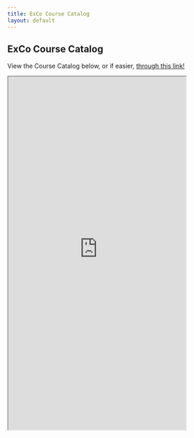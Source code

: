 ```yaml
---
title: ExCo Course Catalog
layout: default
---
```

## ExCo Course Catalog

<p>View the Course Catalog below, or if easier, <a href="https://docs.google.com/document/d/1wkTQwIIw-fEQ7Bg-fYvC2pnnmZENMSGWVCYCf9wX8Fg/edit">through this link!</a></p>

<iframe src="https://docs.google.com/document/d/e/2PACX-1vQPXkiR39tR0pfPmytxM1i_bF88YQlWJ8aAtRRleFReAuhy7KITwyk8uhCQTEyyKCNBCmyeJ86SV9GM/pub?embedded=true" width="80%" height="800"></iframe>
